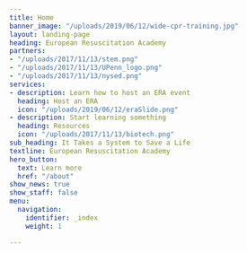 ```yaml
---
title: Home
banner_image: "/uploads/2019/06/12/wide-cpr-training.jpg"
layout: landing-page
heading: European Resuscitation Academy
partners:
- "/uploads/2017/11/13/stem.png"
- "/uploads/2017/11/13/UPenn_logo.png"
- "/uploads/2017/11/13/nysed.png"
services:
- description: Learn how to host an ERA event
  heading: Host an ERA
  icon: "/uploads/2019/06/12/eraSlide.png"
- description: Start learning something
  heading: Resources
  icon: "/uploads/2017/11/13/biotech.png"
sub_heading: It Takes a System to Save a Life
textline: European Resuscitation Academy
hero_button:
  text: Learn more
  href: "/about"
show_news: true
show_staff: false
menu:
  navigation:
    identifier: _index
    weight: 1

---
```

